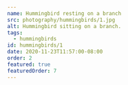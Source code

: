 ```yaml
---
name: Hummingbird resting on a branch
src: photography/hummingbirds/1.jpg
alt: Hummingbird sitting on a branch.
tags: 
  - hummingbirds
id: hummingbirds/1
date: 2020-11-23T11:57:00-08:00
order: 2
featured: true
featuredOrder: 7
---
```

